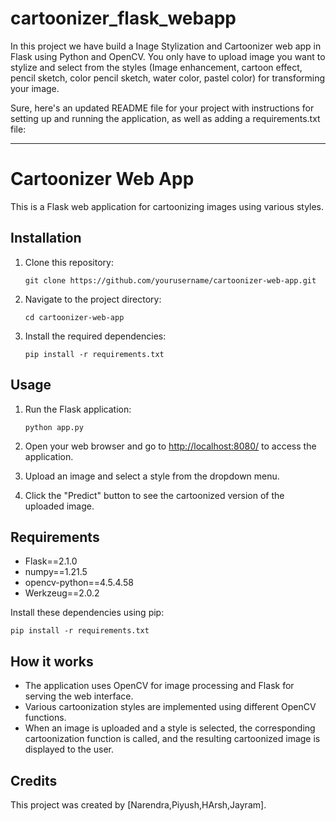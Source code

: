 # cartoonizer_flask_webapp

In this project we have build a Inage Stylization and Cartoonizer web app in Flask using Python and OpenCV. You only have to upload image you want to stylize and
select from the styles (Image enhancement, cartoon effect, pencil sketch, color pencil sketch, water color, pastel color) for transforming your image.

Sure, here's an updated README file for your project with instructions for setting up and running the application, as well as adding a requirements.txt file:

---

# Cartoonizer Web App

This is a Flask web application for cartoonizing images using various styles.

## Installation

1. Clone this repository:
   ```
   git clone https://github.com/yourusername/cartoonizer-web-app.git
   ```
2. Navigate to the project directory:
   ```
   cd cartoonizer-web-app
   ```
3. Install the required dependencies:
   ```
   pip install -r requirements.txt
   ```

## Usage

1. Run the Flask application:
   ```
   python app.py
   ```
2. Open your web browser and go to [http://localhost:8080/](http://localhost:8080/) to access the application.

3. Upload an image and select a style from the dropdown menu.

4. Click the "Predict" button to see the cartoonized version of the uploaded image.

## Requirements

- Flask==2.1.0
- numpy==1.21.5
- opencv-python==4.5.4.58
- Werkzeug==2.0.2

Install these dependencies using pip:
```
pip install -r requirements.txt
```

## How it works

- The application uses OpenCV for image processing and Flask for serving the web interface.
- Various cartoonization styles are implemented using different OpenCV functions.
- When an image is uploaded and a style is selected, the corresponding cartoonization function is called, and the resulting cartoonized image is displayed to the user.

## Credits

This project was created by [Narendra,Piyush,HArsh,Jayram].


